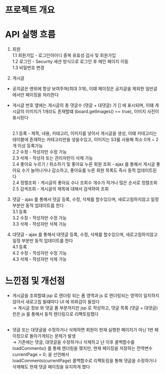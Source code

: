 # 프로젝트 개요


# API 실행 흐름


1. 회원<br>
   1.1 회원가입 - 로그인아이디 중복 유효성 검사 및 회원가입<br>
   1.2 로그인 - Security 세션 방식으로 로그인 후 메인 페이지 이동<br>
   1.3 비밀번호 변경<br>

   

2. 게시글 <br>
- 공지글은 맨위에 항상 보여주며(최대 3개), 이떄 페이징은 공지글을 제외한 일반글에서만 페이징을 처리한다 
- 게시글 번호 옆에는 게시글의 총 댓글수 (댓글 + 대댓글) 가  [] 에 표시되며, 이떄 게시글의 이미지가 1개라도 존재할떄 (board.getImages() == true), 이미지 사진이 표시된다<br><br>

    2.1 등록 - 제목, 내용, 카테고리, 이미지를 넣어서 게시글을 생성, 이떄 카테고리는 테이블에 존재하는 카테고리만을 넣을수있고, 이미지는 S3를 사용해 최소 0개 ~ 2개 이상 등록가능<br>
    2.2 수정 - 작성자만 수정 가능<br>
    2.3 삭제 - 작성자 또는 관리자만이 삭제 가능<br>
    2.4 좋아요 누르기 / 취소하기 및 좋아요 누른 회원 조회 - ajax 를 통해서 게시글 좋아요 수가 늘어나거나 감소하고, 좋아요를 누른 회원 목록도 즉시 동적 업데이트된다<br>
    2.4 정렬조회 - 게시글의 좋아요 수나 조회수 개수가 적거나 많은 순서로 정렬조회<br>
    2.5 검색조회 - 게시글의 제목에 대해서 검색하여 조회<br>



3. 댓글 - ajax 를 통해서 댓글 등록, 수정, 삭제를 할수있으며, 새로고침하지않고 일정 부분만 동적 업데이트를 한다<br>
    3.1 등록<br>
    3.2 수정 - 작성자만 수정 가능<br>
    3.3 삭제 - 작성자만 삭제 가능<br>


   
4. 대댓글 - ajax 를 통해서 대댓글 등록, 수정, 삭제를 할수있으며, 새로고침하지않고 일정 부분만 동적 업데이트를 한다<br>
    4.1 등록<br>
    4.2 수정 - 작성자만 수정 가능<br>
    4.3 삭제 - 작성자만 삭제 가능<br>


# 느낀점 및 개선점
- 게시글을 조회할떄 jsp 로 렌더링 되는 폼 영역과 js 로 렌더링되는 영역이 일치하지 않아서 새로고침 될떄마다 UI 에 위화감이 들었다<br>
  → 게시글 정보 와 댓글 폼 부분까지만 jsp 로 작성하고, 댓글 목록 (댓글 + 대댓글) 란은 js 를 통해서 동적 렌더링으로 리팩토링했다<br><br>

- 댓글 또는 대댓글을 수정하거나 삭제하면 회원이 현재 실행한 페이지가 아닌 1번 페이징으로 돌아가게되는 문제가 발생<br>
  → 기존에는 댓글, 대댓글을 수정하거나 삭제하고 난 이후 콜백함수를 loadComments() 를 통해 렌더링을 했지만, 현재 페이징을 저장하는 전역변수 currentPage = 0; 을 선언해서 <br>
  loadComments(currentPage) 콜백함수로 리팩토링을 통해 댓글을 수정하거나 삭제해도 현재 댓글 페이징을 유지하게 했다<br>
